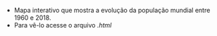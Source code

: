 * Mapa interativo que mostra a evolução da população mundial entre 1960 e 2018. 
* Para vê-lo acesse o arquivo *.html*
